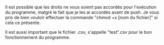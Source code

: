 Il est possible que les droits ne vous soient pas accordés pour l'exécution du programme,
malgré le fait que je les ai accordés avant de push.
Je vous pris de bien vouloir effectuer la commande "chmod +x [nom du fichier]" si cela ce présente.

Il est aussi important que le fichier .csv, s'appelle "test".csv pour le bon fonctionnement du programme.